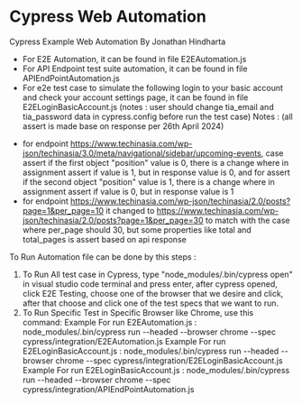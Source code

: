 # Cypress Web Automation
Cypress Example Web Automation By Jonathan Hindharta

- For E2E Automation, it can be found in file E2EAutomation.js
- For API Endpoint test suite automation, it can be found in file APIEndPointAutomation.js
- For e2e test case to simulate the following login to your basic account and check your account settings page, it can be found in file E2ELoginBasicAccount.js (notes : user should change tia_email and tia_password data in cypress.config before run the test case)
Notes : (all assert is made base on response per 26th April 2024)
* for endpoint https://www.techinasia.com/wp-json/techinasia/3.0/meta/navigational/sidebar/upcoming-events, case assert if the first object "position" value is 0, there is a change where in assignment assert if value is 1, but in response value is 0, and for assert if the second object "position" value is 1, there is a change where in assignment assert if value is 0, but in response value is 1
* for endpoint https://www.techinasia.com/wp-json/techinasia/2.0/posts?page=1&per_page=10 it changed to https://www.techinasia.com/wp-json/techinasia/2.0/posts?page=1&per_page=30 to match with the case where per_page should 30, but some properties like total and total_pages is assert based on api response


To Run Automation file can be done by this steps :
1. To Run All test case in Cypress, type "node_modules/.bin/cypress open" in visual studio code terminal and press enter, after cypress opened, click E2E Testing, choose one of the browser that we desire and click, after that choose and click one of the test specs that we want to run.
2. To Run Specific Test in Specific Browser like Chrome, use this command:
Example For run E2EAutomation.js :
node_modules/.bin/cypress run --headed --browser chrome --spec cypress/integration/E2EAutomation.js
Example For run E2ELoginBasicAccount.js :
node_modules/.bin/cypress run --headed --browser chrome --spec cypress/integration/E2ELoginBasicAccount.js
Example For run E2ELoginBasicAccount.js :
node_modules/.bin/cypress run --headed --browser chrome --spec cypress/integration/APIEndPointAutomation.js